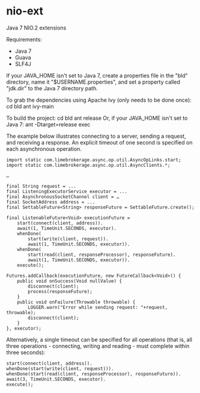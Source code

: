 nio-ext
=======

Java 7 NIO.2 extensions

Requirements:
 * Java 7
 * Guava
 * SLF4J

If your JAVA_HOME isn't set to Java 7, create a properties file in the "bld" directory, name it "$USERNAME.properties", and set a property called "jdk.dir" to the Java 7 directory path.

To grab the dependencies using Apache Ivy (only needs to be done once):
  cd bld
  ant ivy-main

To build the project:
  cd bld
  ant release
Or, if your JAVA_HOME isn't set to Java 7:
  ant -Dtarget=release exec


The example below illustrates connecting to a server, sending a request, and receiving a response. An explicit timeout of one second is specified on each asynchronous operation.


	import static com.limebrokerage.async.op.util.AsyncOpLinks.start;
	import static com.limebrokerage.async.op.util.AsyncClients.*;

	…

	final String request = ...
	final ListeningExecutorService executor = ...
	final AsynchronousSocketChannel client = …
	final SocketAddress address = ...
	final SettableFuture<String> responseFuture = SettableFuture.create();

	final ListenableFuture<Void> executionFuture =
		start(connect(client, address)).
		await(1, TimeUnit.SECONDS, executor).
		whenDone(
			start(write(client, request)).
			await(1, TimeUnit.SECONDS, executor)).
		whenDone(
			start(read(client, responseProcessor), responseFuture).
			await(1, TimeUnit.SECONDS, executor)).
		execute();

	Futures.addCallback(executionFuture, new FutureCallback<Void>() {
		public void onSuccess(Void nullValue) {
			disconnect(client);
			process(responseFuture);
		}
		public void onFailure(Throwable throwable) {
			LOGGER.warn("Error while sending request: "+request, throwable);
			disconnect(client);
		}
	}, executor);


Alternatively, a single timeout can be specified for all operations (that is, all three operations - connecting, writing and reading - must complete within three seconds):

	start(connect(client, address)).
	whenDone(start(write(client, request))).
	whenDone(start(read(client, responseProcessor), responseFuture)).
	await(3, TimeUnit.SECONDS, executor).
	execute();